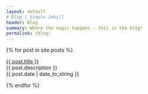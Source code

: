 ```yaml
---
layout: default
# Blog | Simple Jekyll
header: Blog
summary: Where the magic happens - this is the blog!
permalink: /blog/
---
```


{% for post in site.posts %}
  <p><a href="final-blog/{{ post.url }}">{{ post.title }}</a><br>
  {{ post.description }}<br>
  {{ post.date | date_to_string }}</p>
{% endfor %}
